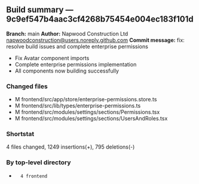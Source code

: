## Build summary — 9c9ef547b4aac3cf4268b75454e004ec183f101d

**Branch:** main
**Author:** Napwood Construction Ltd <napwoodconstruction@users.noreply.github.com>
**Commit message:** fix: resolve build issues and complete enterprise permissions

- Fix Avatar component imports
- Complete enterprise permissions implementation
- All components now building successfully

### Changed files
 - M	frontend/src/app/store/enterprise-permissions.store.ts
 - M	frontend/src/lib/types/enterprise-permissions.ts
 - M	frontend/src/modules/settings/sections/Permissions.tsx
 - M	frontend/src/modules/settings/sections/UsersAndRoles.tsx

### Shortstat
 4 files changed, 1249 insertions(+), 795 deletions(-)

### By top-level directory
 -       4 frontend
